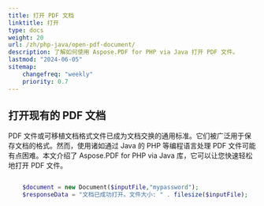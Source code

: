 ```yaml
---
title: 打开 PDF 文档
linktitle: 打开
type: docs
weight: 20
url: /zh/php-java/open-pdf-document/
description: 了解如何使用 Aspose.PDF for PHP via Java 打开 PDF 文件。
lastmod: "2024-06-05"
sitemap:
    changefreq: "weekly"
    priority: 0.7
---
```


## 打开现有的 PDF 文档

PDF 文件或可移植文档格式文件已成为文档交换的通用标准。它们被广泛用于保存文档的格式。然而，使用诸如通过 Java 的 PHP 等编程语言处理 PDF 文件可能有点困难。本文介绍了 Aspose.PDF for PHP via Java 库，它可以让您快速轻松地打开 PDF 文件。

```php

    $document = new Document($inputFile,"mypassword");
    $responseData = "文档已成功打开。文件大小: " . filesize($inputFile);
```